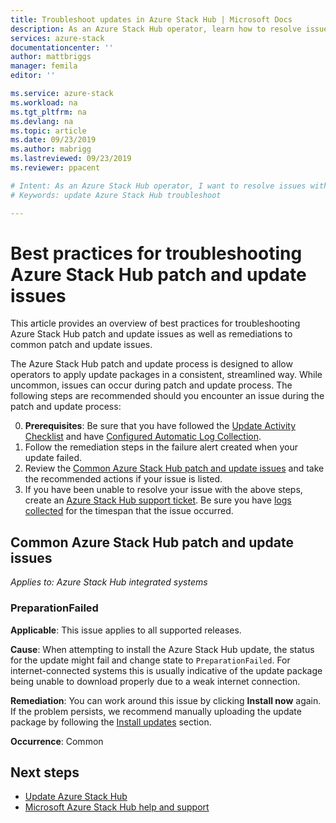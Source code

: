 ```yaml
---
title: Troubleshoot updates in Azure Stack Hub | Microsoft Docs
description: As an Azure Stack Hub operator, learn how to resolve issues with update so that Azure Stack Hub can return to production as quickly as possible. 
services: azure-stack
documentationcenter: ''
author: mattbriggs
manager: femila
editor: ''

ms.service: azure-stack
ms.workload: na
ms.tgt_pltfrm: na
ms.devlang: na
ms.topic: article
ms.date: 09/23/2019
ms.author: mabrigg
ms.lastreviewed: 09/23/2019
ms.reviewer: ppacent 

# Intent: As an Azure Stack Hub operator, I want to resolve issues with my update so that Azure Stack Hub can return to production as quickly as possible. 
# Keywords: update Azure Stack Hub troubleshoot

---
```

# Best practices for troubleshooting Azure Stack Hub patch and update issues

This article provides an overview of best practices for troubleshooting Azure Stack Hub patch and update issues as well as remediations to common patch and update issues.


The Azure Stack Hub patch and update process is designed to allow operators to apply update packages in a consistent, streamlined way. While uncommon, issues can occur during patch and update process. The following steps are recommended should you encounter an issue during the patch and update process:

0. **Prerequisites**: Be sure that you have followed the [Update Activity Checklist](release-notes-checklist.md) and have [Configured Automatic Log Collection](azure-stack-configure-automatic-diagnostic-log-collection.md).
1. Follow the remediation steps in the failure alert created when your update failed.
2. Review the [Common Azure Stack Hub patch and update issues](https://docs.microsoft.com/azure-stack/operator/azure-stack-updates-troubleshoot#Common-azure-stack-hub-patch-and-update-issues) and take the recommended actions if your issue is listed.
3. If you have been unable to resolve your issue with the above steps, create an [Azure Stack Hub support ticket](azure-stack-help-and-support-overview.md). Be sure you have [logs collected](https://docs.microsoft.com/azure-stack/operator/azure-stack-configure-on-demand-diagnostic-log-collection) for the timespan that the issue occurred.

## Common Azure Stack Hub patch and update issues

*Applies to: Azure Stack Hub integrated systems*

### PreparationFailed

**Applicable**: This issue applies to all supported releases.

**Cause**: When attempting to install the Azure Stack Hub update, the status for the update might fail and change state to `PreparationFailed`. For internet-connected systems this is usually indicative of the update package being unable to download properly due to a weak internet connection. 

**Remediation**: You can work around this issue by clicking **Install now** again. If the problem persists, we recommend manually uploading the update package by following the [Install updates](azure-stack-apply-updates.md?#install-updates-and-monitor-progress) section.

**Occurrence**: Common

## Next steps

- [Update Azure Stack Hub](azure-stack-updates.md)  
- [Microsoft Azure Stack Hub help and support](azure-stack-help-and-support-overview.md)
